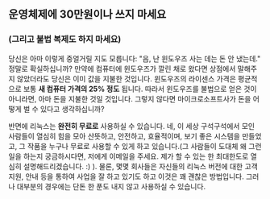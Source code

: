 <?php require("../../entete.php"); ?> <?php require("../../base.php"); ?> <?php require("../../fonctions.php"); ?>

<div id="corps">

<h2>﻿운영체제에 30만원이나 쓰지 마세요</h2>

<h3>(그리고 불법 복제도 하지 마세요)</h3>

<p>당신은 아마 이렇게 중얼거릴 지도 모릅니다: "음, 난 윈도우즈 사는 데는 돈 안 냈는데." 정말로 확실하십니까? 만약에 컴퓨터에 윈도우즈가 깔린 채로 왔다면 상점에서 말해주지 않았더라도  당신은 이미 값을 지불한 것입니다. 윈도우즈의 라이센스 가격은 평균적으로 보통 <b>새 컴퓨터 가격의 25% 정도</b> 됩니다. 따라서 윈도우즈를 불법으로 얻은 것이 아니라면, 아마 돈을 지불한 것일 것입니다. 그렇지 않다면 마이크로소프트사가 돈을 어떻게 벌 수 있다고 생각하십니까?</p>

<p>반면에 리눅스는 <b>완전히 무료로</b> 사용하실 수 있습니다. 네, 이 세상 구석구석에서 모인 사람들이 열심히 힘을 모아 산뜻하고, 안전하고, 효율적이며, 보기 좋은 시스템을 만들었고, 그 작품을 누구나 무료로 사용할 수 있게 하고 있습니다.(그 사람들이 도대체 왜 그런 일을 하는지 궁금하시다면, 저에게 이메일을 주세요. 제가 할 수 있는 한 최대한도로 열심히 설명해드리겠습니다. :) ). 물론, 몇몇 회사들은 자신들의 리눅스 버전에 대한 고객지원, 안내 등을 통하여 사업을 잘 하고 있기도 하고 이것은 꽤 괜찮은 방법입니다. 그러나 대부분의 경우에는 단돈 한 푼도 내지 않고 사용하실 수 있습니다.</p>

</div>
</body>
</html>
